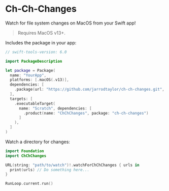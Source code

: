 # Ch-Ch-Changes

Watch for file system changes on MacOS from your Swift app!

> Requires MacOS v13+.

Includes the package in your app:

```swift
// swift-tools-version: 6.0

import PackageDescription

let package = Package(
  name: "YourApp",
  platforms: [.macOS(.v13)],
  dependencies: [
    .package(url: "https://github.com/jarrodtaylor/ch-ch-changes.git", from: "1.0.0")
  ],
  targets: [
    .executableTarget(
      name: "Scratch", dependencies: [
        .product(name: "ChChChanges", package: "ch-ch-changes")
      ]
    ),
  ]
)
```

Watch a directory for changes:

```swift
import Foundation
import ChChChanges

URL(string: "path/to/watch")!.watchForChChChanges { urls in
  print(urls) // Do something here...
}

RunLoop.current.run()
```
